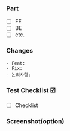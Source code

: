 ### Part

- [ ] FE
- [ ] BE
- [ ] etc.

### Changes

    - Feat:
    - Fix:
    - 논의사항:

### Test Checklist ☑️

- [ ] Checklist

### Screenshot(option)
